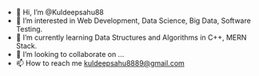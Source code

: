 - 👋 Hi, I’m @Kuldeepsahu88
- 👀 I’m interested in  Web Development, Data Science, Big Data, Software Testing.
- 🌱 I’m currently learning  Data Structures and Algorithms in C++, MERN Stack.
- 💞️ I’m looking to collaborate on ...
- 📫 How to reach me kuldeepsahu8889@gmail.com

<!---
Kuldeepsahu88/Kuldeepsahu88 is a ✨ special ✨ repository because its `README.md` (this file) appears on your GitHub profile.
You can click the Preview link to take a look at your changes.
--->
